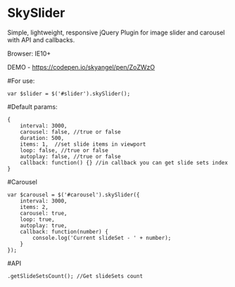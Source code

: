 # SkySlider
Simple, lightweight, responsive jQuery Plugin for image slider and carousel with API and callbacks.

Browser: IE10+

DEMO - https://codepen.io/skyangel/pen/ZoZWzO

#For use: 

    var $slider = $('#slider').skySlider();

#Default params:

    {
        interval: 3000,        
        carousel: false, //true or false
        duration: 500,
        items: 1,  //set slide items in viewport
        loop: false, //true or false
        autoplay: false, //true or false
        callback: function() {} //in callback you can get slide sets index
    }

#Carousel

    var $carousel = $('#carousel').skySlider({        
        interval: 3000,
        items: 2,
        carousel: true,
        loop: true,
        autoplay: true,
        callback: function(number) {
            console.log('Current slideSet - ' + number);
        }
    });

#API

    .getSlideSetsCount(); //Get slideSets count
